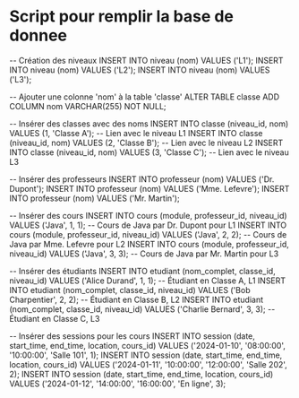﻿# Script pour remplir la base de donnee
-- Création des niveaux
INSERT INTO niveau (nom) VALUES ('L1');
INSERT INTO niveau (nom) VALUES ('L2');
INSERT INTO niveau (nom) VALUES ('L3');

-- Ajouter une colonne 'nom' à la table 'classe'
ALTER TABLE classe ADD COLUMN nom VARCHAR(255) NOT NULL;

-- Insérer des classes avec des noms
INSERT INTO classe (niveau_id, nom) VALUES (1, 'Classe A'); -- Lien avec le niveau L1
INSERT INTO classe (niveau_id, nom) VALUES (2, 'Classe B'); -- Lien avec le niveau L2
INSERT INTO classe (niveau_id, nom) VALUES (3, 'Classe C'); -- Lien avec le niveau L3

-- Insérer des professeurs
INSERT INTO professeur (nom) VALUES ('Dr. Dupont');
INSERT INTO professeur (nom) VALUES ('Mme. Lefevre');
INSERT INTO professeur (nom) VALUES ('Mr. Martin');

-- Insérer des cours
INSERT INTO cours (module, professeur_id, niveau_id) VALUES ('Java', 1, 1); -- Cours de Java par Dr. Dupont pour L1
INSERT INTO cours (module, professeur_id, niveau_id) VALUES ('Java', 2, 2); -- Cours de Java par Mme. Lefevre pour L2
INSERT INTO cours (module, professeur_id, niveau_id) VALUES ('Java', 3, 3); -- Cours de Java par Mr. Martin pour L3

-- Insérer des étudiants
INSERT INTO etudiant (nom_complet, classe_id, niveau_id) VALUES ('Alice Durand', 1, 1); -- Étudiant en Classe A, L1
INSERT INTO etudiant (nom_complet, classe_id, niveau_id) VALUES ('Bob Charpentier', 2, 2); -- Étudiant en Classe B, L2
INSERT INTO etudiant (nom_complet, classe_id, niveau_id) VALUES ('Charlie Bernard', 3, 3); -- Étudiant en Classe C, L3

-- Insérer des sessions pour les cours
INSERT INTO session (date, start_time, end_time, location, cours_id) VALUES ('2024-01-10', '08:00:00', '10:00:00', 'Salle 101', 1);
INSERT INTO session (date, start_time, end_time, location, cours_id) VALUES ('2024-01-11', '10:00:00', '12:00:00', 'Salle 202', 2);
INSERT INTO session (date, start_time, end_time, location, cours_id) VALUES ('2024-01-12', '14:00:00', '16:00:00', 'En ligne', 3);

 
